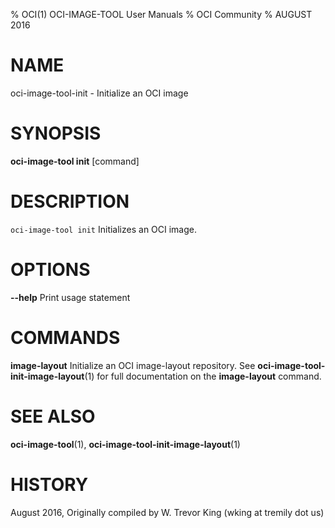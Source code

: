 % OCI(1) OCI-IMAGE-TOOL User Manuals
% OCI Community
% AUGUST 2016
# NAME
oci-image-tool-init \- Initialize an OCI image

# SYNOPSIS
**oci-image-tool init** [command]

# DESCRIPTION
`oci-image-tool init` Initializes an OCI image.

# OPTIONS
**--help**
  Print usage statement

# COMMANDS
**image-layout**
  Initialize an OCI image-layout repository.
  See **oci-image-tool-init-image-layout**(1) for full documentation on the **image-layout** command.

# SEE ALSO
**oci-image-tool**(1), **oci-image-tool-init-image-layout**(1)

# HISTORY
August 2016, Originally compiled by W. Trevor King (wking at tremily dot us)
